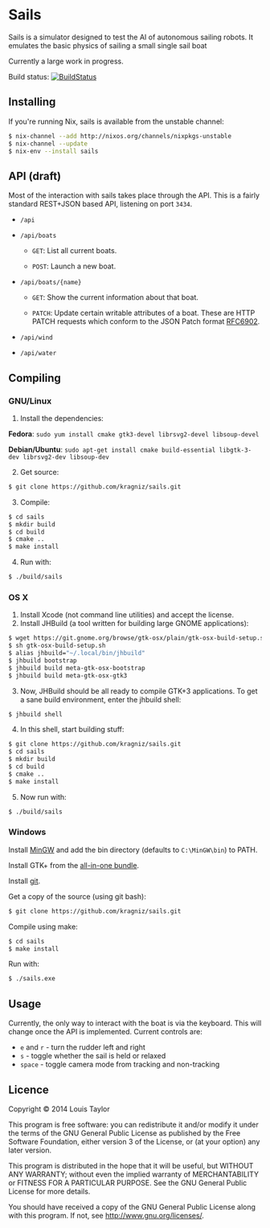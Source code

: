 Sails
=====

Sails is a simulator designed to test the AI of autonomous sailing robots. It
emulates the basic physics of sailing a small single sail boat

Currently a large work in progress.

Build status: [![BuildStatus](https://travis-ci.org/kragniz/sails.png?branch=master)](https://travis-ci.org/kragniz/sails)


Installing
----------

If you're running Nix, sails is available from the unstable channel:

```bash
$ nix-channel --add http://nixos.org/channels/nixpkgs-unstable
$ nix-channel --update
$ nix-env --install sails
```

API (draft)
-----------

Most of the interaction with sails takes place through the API. This is a
fairly standard REST+JSON based API, listening on port `3434`.

  - `/api`

  - `/api/boats`

    - `GET`: List all current boats.

    - `POST`: Launch a new boat.

  - `/api/boats/{name}`

    - `GET`: Show the current information about that boat.

    - `PATCH`: Update certain writable attributes of a boat. These are HTTP
      PATCH requests which conform to the JSON Patch format
      [RFC6902](http://tools.ietf.org/html/rfc6902).

  - `/api/wind`

  - `/api/water`


Compiling
---------

### GNU/Linux

  1. Install the dependencies:

  __Fedora__: `sudo yum install cmake gtk3-devel librsvg2-devel libsoup-devel`

  __Debian/Ubuntu__: `sudo apt-get install cmake build-essential libgtk-3-dev librsvg2-dev libsoup-dev`

  2. Get source:

  ```bash
  $ git clone https://github.com/kragniz/sails.git
  ```

  3. Compile:

  ```bash
  $ cd sails
  $ mkdir build
  $ cd build
  $ cmake ..
  $ make install
  ```

  4. Run with:

  ```bash
  $ ./build/sails
  ```

### OS X

  1. Install Xcode (not command line utilities) and accept the license.
  2. Install JHBuild (a tool written for building large GNOME applications):

  ```bash
  $ wget https://git.gnome.org/browse/gtk-osx/plain/gtk-osx-build-setup.sh
  $ sh gtk-osx-build-setup.sh
  $ alias jhbuild="~/.local/bin/jhbuild"
  $ jhbuild bootstrap
  $ jhbuild build meta-gtk-osx-bootstrap
  $ jhbuild build meta-gtk-osx-gtk3
  ```

  3. Now, JHBuild should be all ready to compile GTK+3 applications. To get a
     sane build environment, enter the jhbuild shell:

  ```bash
  $ jhbuild shell
  ```

  4. In this shell, start building stuff:

  ```bash
  $ git clone https://github.com/kragniz/sails.git
  $ cd sails
  $ mkdir build
  $ cd build
  $ cmake ..
  $ make install
  ```

  5. Now run with:

  ```bash
  $ ./build/sails
  ```

### Windows

Install [MinGW](http://www.mingw.org/) and add the bin directory (defaults to
`C:\MinGW\bin`) to PATH.

Install GTK+ from the [all-in-one bundle](http://www.gtk.org/download/win32_tutorial.php).

Install [git](http://git-scm.com/download/win).

Get a copy of the source (using git bash):

```bash
$ git clone https://github.com/kragniz/sails.git
```

Compile using make:

```bash
$ cd sails
$ make install
```

Run with:

```bash
$ ./sails.exe
```


Usage
-----

Currently, the only way to interact with the boat is via the keyboard. This
will change once the API is implemented. Current controls are:

  - `e` and `r` - turn the rudder left and right
  - `s` - toggle whether the sail is held or relaxed
  - `space` - toggle camera mode from tracking and non-tracking

Licence
-------

Copyright © 2014 Louis Taylor

This program is free software: you can redistribute it and/or modify it under
the terms of the GNU General Public License as published by the Free Software
Foundation, either version 3 of the License, or (at your option) any later
version.

This program is distributed in the hope that it will be useful, but WITHOUT ANY
WARRANTY; without even the implied warranty of MERCHANTABILITY or FITNESS FOR A
PARTICULAR PURPOSE.  See the GNU General Public License for more details.

You should have received a copy of the GNU General Public License along with
this program.  If not, see <http://www.gnu.org/licenses/>.
